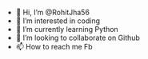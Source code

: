 - 👋 Hi, I’m @RohitJha56
- 👀 I’m interested in coding
- 🌱 I’m currently learning Python
- 💞️ I’m looking to collaborate on Github
- 📫 How to reach me Fb

<!---
RohitJha56/RohitJha56 is a ✨ special ✨ repository because its `README.md` (this file) appears on your GitHub profile.
You can click the Preview link to take a look at your changes.
--->
